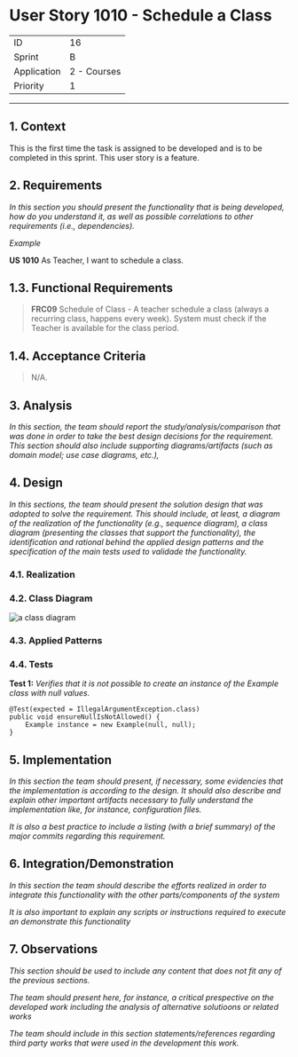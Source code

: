 # User Story 1010 - Schedule a Class

|             |             |
| ----------- | ----------- |
| ID          | 16          |
| Sprint      | B           |
| Application | 2 - Courses |
| Priority    | 1           |

---

## 1. Context

This is the first time the task is assigned to be developed and is to be completed in this sprint. This user story is a feature.

## 2. Requirements

_In this section you should present the functionality that is being developed, how do you understand it, as well as possible correlations to other requirements (i.e., dependencies)._

_Example_

**US 1010** As Teacher, I want to schedule a class.

<!-- - G002.1. Blá Blá Blá ... -->

<!-- - G002.2. Blá Blá Blá ... -->

<!-- _Regarding this requirement we understand that it relates to..._ -->

## 1.3. Functional Requirements

> **FRC09** Schedule of Class - A teacher schedule a class (always a recurring class, happens every week). System must check if the Teacher is available for the class period.

## 1.4. Acceptance Criteria

> N/A.

## 3. Analysis

_In this section, the team should report the study/analysis/comparison that was done in order to take the best design decisions for the requirement. This section should also include supporting diagrams/artifacts (such as domain model; use case diagrams, etc.),_

## 4. Design

_In this sections, the team should present the solution design that was adopted to solve the requirement. This should include, at least, a diagram of the realization of the functionality (e.g., sequence diagram), a class diagram (presenting the classes that support the functionality), the identification and rational behind the applied design patterns and the specification of the main tests used to validade the functionality._

### 4.1. Realization

### 4.2. Class Diagram

![a class diagram](class-diagram-01.svg "A Class Diagram")

### 4.3. Applied Patterns

### 4.4. Tests

**Test 1:** _Verifies that it is not possible to create an instance of the Example class with null values._

```
@Test(expected = IllegalArgumentException.class)
public void ensureNullIsNotAllowed() {
	Example instance = new Example(null, null);
}
```

## 5. Implementation

_In this section the team should present, if necessary, some evidencies that the implementation is according to the design. It should also describe and explain other important artifacts necessary to fully understand the implementation like, for instance, configuration files._

_It is also a best practice to include a listing (with a brief summary) of the major commits regarding this requirement._

## 6. Integration/Demonstration

_In this section the team should describe the efforts realized in order to integrate this functionality with the other parts/components of the system_

_It is also important to explain any scripts or instructions required to execute an demonstrate this functionality_

## 7. Observations

_This section should be used to include any content that does not fit any of the previous sections._

_The team should present here, for instance, a critical prespective on the developed work including the analysis of alternative solutioons or related works_

_The team should include in this section statements/references regarding third party works that were used in the development this work._
